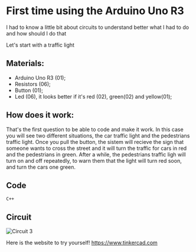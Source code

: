 # First time using the Arduino Uno R3
I had to know a little bit about circuits to understand better what I had to do and how should I do that

Let's start with a traffic light

## Materials:
- Arduino Uno R3 (01);
- Resistors (06);
- Button (01);
- Led (06), it looks better if it's red (02), green(02) and yellow(01);

## How does it work:
That's the first question to be able to code and make it work.
In this case you will see two different situations, the car traffic light and the pedestrians traffic light. Once you pull the button, the sistem will recieve the sign that someone wants to cross the street and it will turn the traffic for cars in red and the pedestrians in green.
After a while, the pedestrians traffic ligh will turn on and off repeatedly, to warn them that the light will turn red soon, and turn the cars one green.

## Code
`C++`

## Circuit
![Circuit 3](https://user-images.githubusercontent.com/89589831/171913810-0f233b66-b0d7-47b3-80dc-1ed16d4e6a3a.jpeg)

Here is the website to try yourself! https://www.tinkercad.com
